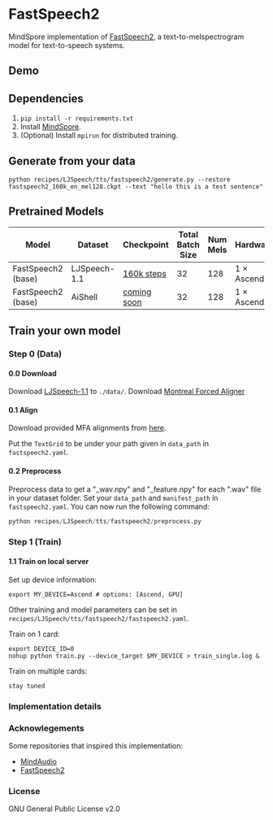 # FastSpeech2

MindSpore implementation of [FastSpeech2](https://arxiv.org/abs/2006.04558), a text-to-melspectrogram model for text-to-speech systems.

## Demo

## **Dependencies**

1. `pip install -r requirements.txt`
2. Install [MindSpore](https://www.mindspore.cn/install).
3. (Optional) Install `mpirun` for distributed training.

## Generate from your data

`python recipes/LJSpeech/tts/fastspeech2/generate.py --restore fastspeech2_160k_en_mel128.ckpt --text "hello this is a test sentence"`

## Pretrained Models

| Model | Dataset | Checkpoint | Total Batch Size | Num Mels | Hardware | MindSpore Version |
| -----| ----- | -----| -----| -----| -----| -----|
| FastSpeech2 (base) | LJSpeech-1.1 | [160k steps](https://download.mindspore.cn/toolkits/mindaudio/fastspeech2/fastspeech2_160k_en_mel128.ckpt) | 32 | 128 | 1 $\times$ Ascend | 1.9.0 |
| FastSpeech2 (base) | AiShell | [coming soon]() | 32 | 128 | 1 $\times$ Ascend | 1.9.0 |

## Train your own model

### Step 0 (Data)

#### 0.0 Download

Download [LJSpeech-1.1](http://keithito.com/LJ-Speech-Dataset/) to `./data/`.
Download [Montreal Forced Aligner](https://montreal-forced-aligner.readthedocs.io/en/latest/)

#### 0.1 Align

Download provided MFA alignments from [here](https://drive.google.com/drive/folders/1DBRkALpPd6FL9gjHMmMEdHODmkgNIIK4?usp=sharing).

Put the `TextGrid` to be under your path given in `data_path` in `fastspeech2.yaml`.

#### 0.2 Preprocess

Preprocess data to get a "_wav.npy" and "_feature.npy" for each ".wav" file in your dataset folder. Set your `data_path` and
`manifest_path` in `fastspeech2.yaml`. You can now run the following command:

```python
python recipes/LJSpeech/tts/fastspeech2/preprocess.py
```

### Step 1 (Train)

#### 1.1 Train on local server

Set up device information:
```
export MY_DEVICE=Ascend # options: [Ascend, GPU]
```

Other training and model parameters can be set in `recipes/LJSpeech/tts/fastspeech2/fastspeech2.yaml`.

Train on 1 card:
```shell
export DEVICE_ID=0
nohup python train.py --device_target $MY_DEVICE > train_single.log &
```

Train on multiple cards:
```shell
stay tuned
```

### Implementation details


### Acknowlegements

Some repositories that inspired this implementation:
- [MindAudio](https://github.com/mindspore-lab/mindaudio)
- [FastSpeech2](https://github.com/ming024/FastSpeech2)

### License

GNU General Public License v2.0

